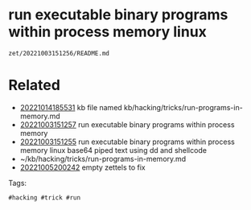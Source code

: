 # run executable binary programs within process memory linux

` zet/20221003151256/README.md `

# Related

- [20221014185531](/zet/20221014185531/README.md) kb file named kb/hacking/tricks/run-programs-in-memory.md
- [20221003151257](/zet/20221003151257/README.md) run executable binary programs within process memory
- [20221003151255](/zet/20221003151255/README.md) run executable binary programs within process memory linux base64 piped text using dd and shellcode
- ~/kb/hacking/tricks/run-programs-in-memory.md
- [20221005200242](/zet/20221005200242/README.md) empty zettels to fix

Tags:

    #hacking #trick #run 
